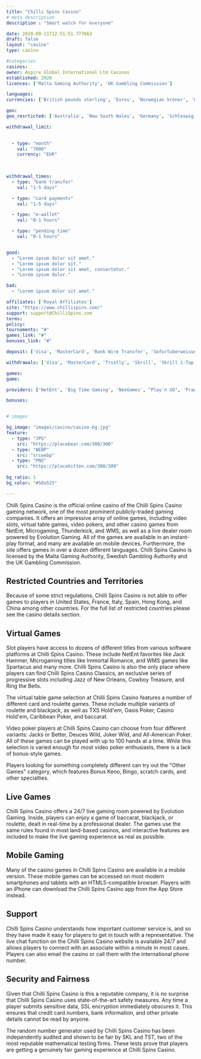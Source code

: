 ```yaml
---
title: "Chilli Spins Casino"
# meta description
description : "Smart watch for everyone"

date: 2020-09-11T12:51:51.777663
draft: false
layout: "casino" 
type: casino

#categories
casinos: 
owner: Aspire Global International Ltd Casinos
established: 2020
licences: ['Malta Gaming Authority', 'UK Gambling Commission']

languages: 
currencies: ['British pounds sterling', 'Euros', 'Norwegian kroner', 'Canadian dollars', 'US dollars']

geo: 
geo_resrticted: ['Australia', 'New South Wales', 'Germany', 'Schleswig-Holstein', 'Italy', 'Puerto Rico', 'Serbia', 'Spain', 'Sweden', 'Switzerland', 'United States', 'Alabama', 'Alaska', 'American Samoa', 'Arizona', 'Arkansas', 'California', 'Colorado', 'Connecticut', 'Delaware', 'District of Columbia', 'Florida', 'Georgia(US)', 'Guam', 'Hawaii', 'Idaho', 'Illinois', 'Indiana', 'Iowa', 'Kansas', 'Kentucky', 'Louisiana', 'Maine', 'Maryland', 'Massachusetts', 'Michigan', 'Minnesota', 'Mississippi', 'Missouri', 'Montana', 'Nebraska', 'Nevada', 'New Hampshire', 'New Jersey', 'New Mexico', 'New York', 'North Carolina', 'North Dakota', 'Northern Mariana Islands', 'Ohio', 'Oklahoma', 'Oregon', 'Pennsylvania', 'Rhode Island', 'South Carolina', 'South Dakota', 'Tennessee', 'Texas', 'U.S. Virgin Islands', 'Utah', 'Vermont', 'Virginia', 'Washington', 'West Virginia', 'Wisconsin', 'Wyoming']

withdrawal_limit:

  
  - type: "month"
    val: "7000"
    currency: "EUR"
  
  

withdrawal_times:
  - type: "bank transfer"
    val: "1-5 days"

  - type: "card payments"
    val: "1-5 days"

  - type: "e-wallet"
    val: "0-1 hours"

  - type: "pending time"
    val: "0-1 hours"


good:
  - "Lorem ipsum dolor sit amet."
  - "Lorem ipsum dolor sit."
  - "Lorem ipsum dolor sit amet, consectetur."
  - "Lorem ipsum dolor."

bad:
  - "Lorem ipsum dolor sit amet."

affiliates: ['Royal Affiliates']
site: "https://www.chillispins.com/"
support: support@ChilliSpins.com
terms:
policy:
tournaments: "#"
games_link: "#"
bonuses_link: "#"

deposit: ['Visa', 'MasterCard', 'Bank Wire Transfer', 'Sofortuberweisung', 'Trustly', 'Skrill', 'Skrill 1-Tap', 'Neteller', 'EcoPayz', 'PayPal', 'GiroPay', 'Interac', 'Easy EFT', 'Euteller', 'Zimpler', 'EPS', 'Wire Transfer', 'Paysafe Card', 'instaDebit', 'MuchBetter']

withdrawals: ['Visa', 'MasterCard', 'Trustly', 'Skrill', 'Skrill 1-Tap', 'Neteller', 'EcoPayz', 'PayPal', 'Bank Wire Transfer', 'Wire Transfer']

games: 
game:

providers: ['NetEnt', 'Big Time Gaming', 'NeoGames', "Play'n GO", 'Pragmatic Play', 'Bally Wulff', 'Microgaming', 'Lightning Box', '2 By 2 Gaming', 'NextGen Gaming', 'Core Gaming', 'Blueprint Gaming', 'High5Games', 'Foxium', 'Inspired', 'Rabcat', 'Thunderkick', 'Betsoft', 'iSoftBet']

bonuses:


# images

bg_image: "images/casino/casino-bg.jpg"  
feature:
  - type: "JPG" 
    src: "https://placebear.com/300/300"
  - type: "WEBP"
    src: "srcwebp"
  - type: "PNG"
    src: "https://placekitten.com/300/300"  
 
bg_ratio: 1 
bg_color: "#58a525"  

---
```


Chilli Spins Casino is the official online casino of the Chilli Spins Casino gaming network, one of the most prominent publicly-traded gaming companies. It offers an impressive array of online games, including video slots, virtual table games, video pokers, and other casino games from NetEnt, Microgaming, Thunderkick, and WMS, as well as a live dealer room powered by Evolution Gaming. All of the games are available in an instant-play format, and many are available on mobile devices. Furthermore, the site offers games in over a dozen different languages. Chilli Spins Casino is licensed by the Malta Gaming Authority, Swedish Gambling Authority and the UK Gambling Commission.

## Restricted Countries and Territories
Because of some strict regulations, Chilli Spins Casino is not able to offer games to players in United States, France, Italy, Spain, Hong Kong, and China among other countries. For the full list of restricted countries please see the casino details section.

## Virtual Games
Slot players have access to dozens of different titles from various software platforms at Chilli Spins Casino. These include NetEnt favorites like Jack Hammer, Microgaming titles like Immortal Romance, and WMS games like Spartacus and many more. Chilli Spins Casino is also the only place where players can find Chilli Spins Casino Classics, an exclusive series of progressive slots including Jazz of New Orleans, Cowboy Treasure, and Ring the Bells.

The virtual table game selection at Chilli Spins Casino features a number of different card and roulette games. These include multiple variants of roulette and blackjack, as well as TXS Hold'em, Oasis Poker, Casino Hold'em, Caribbean Poker, and baccarat.

Video poker players at Chilli Spins Casino can choose from four different variants: Jacks or Better, Deuces Wild, Joker Wild, and All-American Poker. All of these games can be played with up to 100 hands at a time. While this selection is varied enough for most video poker enthusiasts, there is a lack of bonus-style games.

Players looking for something completely different can try out the "Other Games" category, which features Bonus Keno, Bingo, scratch cards, and other specialties.

## Live Games
Chilli Spins Casino offers a 24/7 live gaming room powered by Evolution Gaming. Inside, players can enjoy a game of baccarat, blackjack, or roulette, dealt in real-time by a professional dealer. The games use the same rules found in most land-based casinos, and interactive features are included to make the live gaming experience as real as possible.

## Mobile Gaming
Many of the casino games in Chilli Spins Casino are available in a mobile version. These mobile games can be accessed on most modern smartphones and tablets with an HTML5-compatible browser. Players with an iPhone can download the Chilli Spins Casino app from the App Store instead.

## Support
Chilli Spins Casino understands how important customer service is, and so they have made it easy for players to get in touch with a representative. The live chat function on the Chilli Spins Casino website is available 24/7 and allows players to connect with an associate within a minute in most cases. Players can also email the casino or call them with the international phone number.

## Security and Fairness
Given that Chilli Spins Casino is this a reputable company, it is no surprise that Chilli Spins Casino uses state-of-the-art safety measures. Any time a player submits sensitive data, SSL encryption immediately obscures it. This ensures that credit card numbers, bank information, and other private details cannot be read by anyone.

The random number generator used by Chilli Spins Casino has been independently audited and shown to be fair by SKL and TST, two of the most reputable mathematical testing firms. These tests prove that players are getting a genuinely fair gaming experience at Chilli Spins Casino.